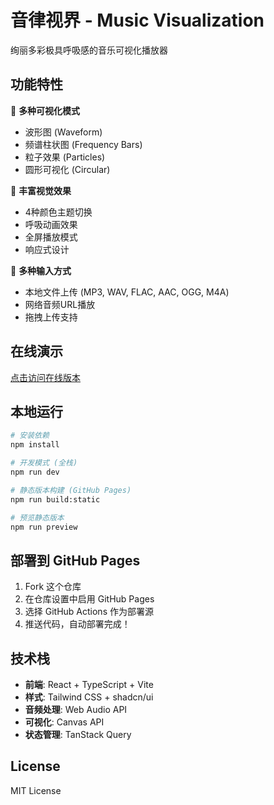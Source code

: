 # 音律视界 - Music Visualization

绚丽多彩极具呼吸感的音乐可视化播放器

## 功能特性

🎵 **多种可视化模式**
- 波形图 (Waveform)
- 频谱柱状图 (Frequency Bars)  
- 粒子效果 (Particles)
- 圆形可视化 (Circular)

🎨 **丰富视觉效果**
- 4种颜色主题切换
- 呼吸动画效果
- 全屏播放模式
- 响应式设计

📁 **多种输入方式**
- 本地文件上传 (MP3, WAV, FLAC, AAC, OGG, M4A)
- 网络音频URL播放
- 拖拽上传支持

## 在线演示

[点击访问在线版本](https://xianfanhuang.github.io/musicViz/)

## 本地运行

```bash
# 安装依赖
npm install

# 开发模式 (全栈)
npm run dev

# 静态版本构建 (GitHub Pages)
npm run build:static

# 预览静态版本
npm run preview
```

## 部署到 GitHub Pages

1. Fork 这个仓库
2. 在仓库设置中启用 GitHub Pages
3. 选择 GitHub Actions 作为部署源
4. 推送代码，自动部署完成！

## 技术栈

- **前端**: React + TypeScript + Vite
- **样式**: Tailwind CSS + shadcn/ui
- **音频处理**: Web Audio API
- **可视化**: Canvas API
- **状态管理**: TanStack Query

## License

MIT License